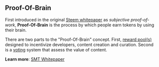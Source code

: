 ## Proof-Of-Brain

First introduced in the original [Steem whitepaper](https://steem.io/steem-whitepaper.pdf) as *subjective proof-of-work*, **Proof-Of-Brain** is the process by which people earn tokens by using their brain. 

There are two parts to the "Proof-Of-Brain" concept. First, [reward pool(s)](/docs/glossary/reward-pool.md) designed to incentivize developers, content creation and curation. Second is a [voting](/docs/glossary/voting.md) system that assess the value of content.

**Learn more**: [SMT Whitepaper](https://smt.steem.io/smt-whitepaper.pdf)
